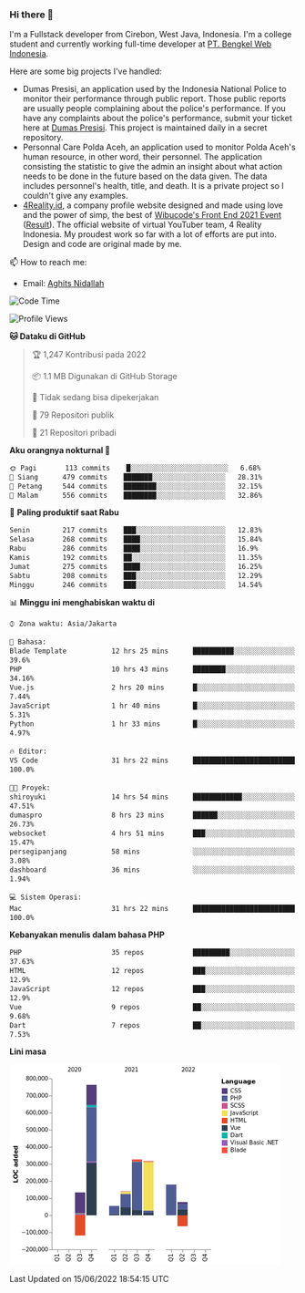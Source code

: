 ### Hi there 👋
I'm a Fullstack developer from Cirebon, West Java, Indonesia. I'm a college student and currently working full-time developer at [PT. Bengkel Web Indonesia](https://github.com/PT-Bengkel-Web-Indonesia).

Here are some big projects I've handled:
- Dumas Presisi, an application used by the Indonesia National Police to monitor their performance through public report. Those public reports are usually people complaining about the police's performance. If you have any complaints about the police's performance, submit your ticket here at [Dumas Presisi](https://dumaspresisi.polri.go.id/dumaspro). This project is maintained daily in a secret repository.
- Personnal Care Polda Aceh, an application used to monitor Polda Aceh's human resource, in other word, their personnel. The application consisting the statistic to give the admin an insight about what action needs to be done in the future based on the data given. The data includes personnel's health, title, and death. It is a private project so I couldn't give any examples.
- [4Reality.id](https://4reality.id), a company profile website designed and made using love and the power of simp, the best of [Wibucode's Front End 2021 Event](https://github.com/wibucode02/submision-event-frontend-2021) ([Result](https://github.com/wibucode02/top-5-pemenang-event-front-end-wibucode-2021)). The official website of virtual YouTuber team, 4 Reality Indonesia. My proudest work so far with a lot of efforts are put into. Design and code are original made by me.

📫 How to reach me:
- Email: [Aghits Nidallah](mailto:yourlovelydev@gmail.com)

<!--START_SECTION:waka-->
![Code Time](http://img.shields.io/badge/Code%20Time-0%20secs-blue)

![Profile Views](http://img.shields.io/badge/Profil%20dilihat-0-blue)

**🐱 Dataku di GitHub** 

> 🏆 1,247 Kontribusi pada 2022
 > 
> 📦 1.1 MB Digunakan di GitHub Storage 
 > 
> 🚫 Tidak sedang bisa dipekerjakan
 > 
> 📜 79 Repositori publik 
 > 
> 🔑 21 Repositori pribadi  
 > 
**Aku orangnya nokturnal 🦉** 

```text
🌞 Pagi       113 commits    █░░░░░░░░░░░░░░░░░░░░░░░░   6.68% 
🌆 Siang      479 commits    ███████░░░░░░░░░░░░░░░░░░   28.31% 
🌃 Petang     544 commits    ████████░░░░░░░░░░░░░░░░░   32.15% 
🌙 Malam      556 commits    ████████░░░░░░░░░░░░░░░░░   32.86%

```
📅 **Paling produktif saat Rabu** 

```text
Senin        217 commits    ███░░░░░░░░░░░░░░░░░░░░░░   12.83% 
Selasa       268 commits    ████░░░░░░░░░░░░░░░░░░░░░   15.84% 
Rabu         286 commits    ████░░░░░░░░░░░░░░░░░░░░░   16.9% 
Kamis        192 commits    ██░░░░░░░░░░░░░░░░░░░░░░░   11.35% 
Jumat        275 commits    ████░░░░░░░░░░░░░░░░░░░░░   16.25% 
Sabtu        208 commits    ███░░░░░░░░░░░░░░░░░░░░░░   12.29% 
Minggu       246 commits    ███░░░░░░░░░░░░░░░░░░░░░░   14.54%

```


📊 **Minggu ini menghabiskan waktu di** 

```text
⌚︎ Zona waktu: Asia/Jakarta

💬 Bahasa: 
Blade Template           12 hrs 25 mins      ██████████░░░░░░░░░░░░░░░   39.6% 
PHP                      10 hrs 43 mins      ████████░░░░░░░░░░░░░░░░░   34.16% 
Vue.js                   2 hrs 20 mins       █░░░░░░░░░░░░░░░░░░░░░░░░   7.44% 
JavaScript               1 hr 40 mins        █░░░░░░░░░░░░░░░░░░░░░░░░   5.31% 
Python                   1 hr 33 mins        █░░░░░░░░░░░░░░░░░░░░░░░░   4.97%

🔥 Editor: 
VS Code                  31 hrs 22 mins      █████████████████████████   100.0%

🐱‍💻 Proyek: 
shiroyuki                14 hrs 54 mins      ████████████░░░░░░░░░░░░░   47.51% 
dumaspro                 8 hrs 23 mins       ██████░░░░░░░░░░░░░░░░░░░   26.73% 
websocket                4 hrs 51 mins       ███░░░░░░░░░░░░░░░░░░░░░░   15.47% 
persegipanjang           58 mins             ░░░░░░░░░░░░░░░░░░░░░░░░░   3.08% 
dashboard                36 mins             ░░░░░░░░░░░░░░░░░░░░░░░░░   1.94%

💻 Sistem Operasi: 
Mac                      31 hrs 22 mins      █████████████████████████   100.0%

```

**Kebanyakan menulis dalam bahasa PHP** 

```text
PHP                      35 repos            █████████░░░░░░░░░░░░░░░░   37.63% 
HTML                     12 repos            ███░░░░░░░░░░░░░░░░░░░░░░   12.9% 
JavaScript               12 repos            ███░░░░░░░░░░░░░░░░░░░░░░   12.9% 
Vue                      9 repos             ██░░░░░░░░░░░░░░░░░░░░░░░   9.68% 
Dart                     7 repos             ██░░░░░░░░░░░░░░░░░░░░░░░   7.53%

```


**Lini masa**

![Chart not found](https://raw.githubusercontent.com/NikarashiHatsu/NikarashiHatsu/master/charts/bar_graph.png) 


 Last Updated on 15/06/2022 18:54:15 UTC
<!--END_SECTION:waka-->
